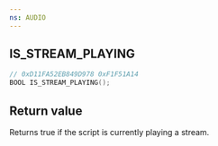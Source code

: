 ```yaml
---
ns: AUDIO
---
```

## IS_STREAM_PLAYING

```c
// 0xD11FA52EB849D978 0xF1F51A14
BOOL IS_STREAM_PLAYING();
```


## Return value
Returns true if the script is currently playing a stream.
